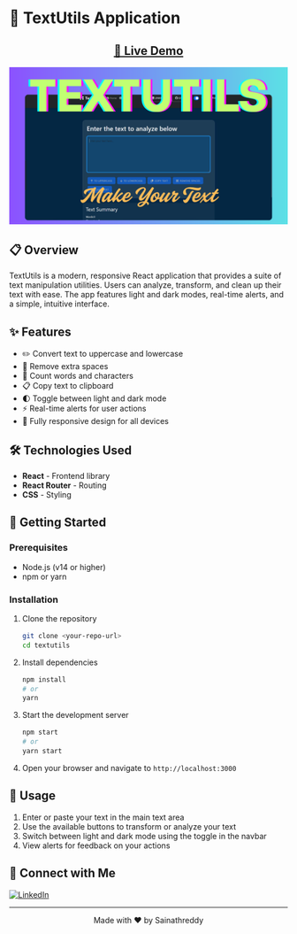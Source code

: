 # 📝 TextUtils Application

<div align="center">

## [🔗 Live Demo](https://textutils-sainathreddy666.vercel.app/)

<!-- Optionally add a preview image here -->
![TextUtils Preview](./public/thumbnail.png)


</div>

## 📋 Overview

TextUtils is a modern, responsive React application that provides a suite of text manipulation utilities. Users can analyze, transform, and clean up their text with ease. The app features light and dark modes, real-time alerts, and a simple, intuitive interface.

## ✨ Features

- ✏️ Convert text to uppercase and lowercase
- 🧹 Remove extra spaces
- 🔢 Count words and characters
- 📋 Copy text to clipboard
- 🌓 Toggle between light and dark mode
- ⚡ Real-time alerts for user actions
- 📱 Fully responsive design for all devices

## 🛠️ Technologies Used

- **React** - Frontend library
- **React Router** - Routing
- **CSS** - Styling

## 🚀 Getting Started

### Prerequisites

- Node.js (v14 or higher)
- npm or yarn

### Installation

1. Clone the repository

   ```bash
   git clone <your-repo-url>
   cd textutils
   ```

2. Install dependencies

   ```bash
   npm install
   # or
   yarn
   ```

3. Start the development server

   ```bash
   npm start
   # or
   yarn start
   ```

4. Open your browser and navigate to `http://localhost:3000`

## 📝 Usage

1. Enter or paste your text in the main text area
2. Use the available buttons to transform or analyze your text
3. Switch between light and dark mode using the toggle in the navbar
4. View alerts for feedback on your actions

## 🔗 Connect with Me

[![LinkedIn](https://img.shields.io/badge/LinkedIn-0077B5?style=for-the-badge&logo=linkedin&logoColor=white)](https://www.linkedin.com/in/sainath666)

---

<div align="center">
  <p>Made with ❤️ by Sainathreddy</p>
</div>

